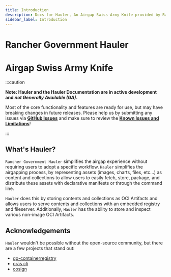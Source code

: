 ```yaml
---
title: Introduction
description: Docs for Hauler, An Airgap Swiss-Army Knife provided by Rancher Government
sidebar_label: Introduction
---
```


# Rancher Government Hauler

# Airgap Swiss Army Knife

:::caution

**Note: Hauler and the Hauler Documentation are in active development and _not Generally Available (GA)_.**

Most of the core functionality and features are ready for use, but may have breaking changes in future releases. Please help us by submitting any issues via **[GitHub Issues](https://github.com/rancherfederal/hauler-docs/issues)** and make sure to review the **[Known Issues and Limitations](/docs/known-limits)**!

:::

## What's Hauler?

`Rancher Government Hauler` simplifies the airgap experience without requiring users to adopt a specific workflow. `Hauler` simplifies the airgapping process, by representing assets (images, charts, files, etc...) as content and collections to allow users to easily fetch, store, package, and distribute these assets with declarative manifests or through the command line.

`Hauler` does this by storing contents and collections as OCI Artifacts and allows users to serve contents and collections with an embedded registry and fileserver. Additionally, `Hauler` has the ability to store and inspect various non-image OCI Artifacts.

## Acknowledgements

`Hauler` wouldn't be possible without the open-source community, but there are a few projects that stand out:

- [go-containerregistry](https://github.com/google/go-containerregistry)
- [oras cli](https://github.com/oras-project/oras)
- [cosign](https://github.com/sigstore/cosign)
